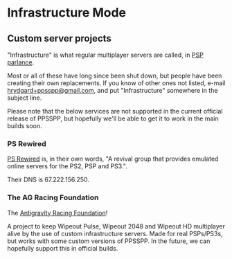 # Infrastructure Mode

## Custom server projects

"Infrastructure" is what regular multiplayer servers are called, in [PSP parlance](https://manuals.playstation.net/document/en/psp/current/settings/infra.html).

Most or all of these have long since been shut down, but people have been creating their own replacements. If you know of other ones not listed, e-mail hrydgard+ppsspp@gmail.com, and put "Infrastructure" somewhere in the subject line.

Please note that the below services are not supported in the current official release of PPSSPP, but hopefully we'll be able to get it to work in the main builds soon.

### PS Rewired

[PS Rewired](https://psrewired.com/) is, in their own words, "A revival group that provides emulated online servers for the PS2, PSP and PS3.".

Their DNS is 67.222.156.250.

### The AG Racing Foundation

The [Antigravity Racing Foundation](https://agracingfoundation.org/)!

A project to keep Wipeout Pulse, Wipeout 2048 and Wipeout HD multiplayer alive by the use of custom infrastructure servers. Made for real PSPs/PS3s, but works with some custom versions of PPSSPP. In the future, we can hopefully support this in official builds.
